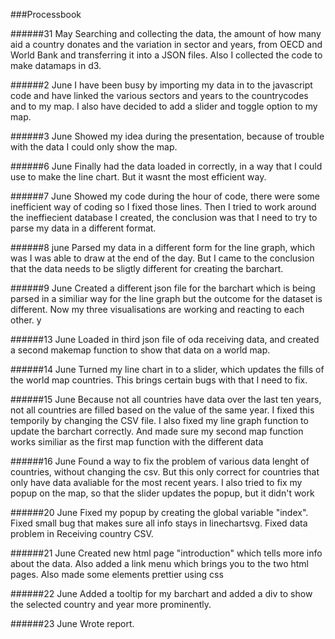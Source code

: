 ###Processbook

######31 May
Searching and collecting the data, the amount of how many aid a country donates and the variation in sector and years, from OECD and World Bank and transferring it into a JSON files. Also I collected the code to make datamaps in d3. 

######2 June
I have been busy by importing my data in to the javascript code and have linked the various sectors and years to the countrycodes and to my map. I also have decided to add a slider and toggle option to my map. 

######3 June 
Showed my idea during the presentation, because of trouble with the data I could only show the map.  

######6 June
Finally had the data loaded in correctly, in a way that I could use to make the line chart. But it wasnt the most efficient way. 


######7 June
Showed my code during the hour of code, there were some inefficient way of coding so I fixed those lines. Then I tried to work 
around the ineffiecient database I created, the conclusion was that I need to try to parse my data in a different format.

######8 june
Parsed my data in a different form for the line graph, which was I was able to draw at the end of the day. But I came to the conclusion that the data needs to be sligtly different for creating the barchart.

######9 June
Created a different json file for the barchart which is being parsed in a similiar way for the line graph but the outcome for the dataset is different. Now my three visualisations are working and reacting to each other. y

######13 June
Loaded in third json file of oda receiving data, and created a second makemap function to show that data on a world map.

######14 June 
Turned my line chart in to a slider, which updates the fills of the world map countries. This brings certain bugs with that I need to fix.

######15 June
Because not all countries have data over the last ten years, not all countries are filled based on the value of the same year. I fixed this temporily by changing the CSV file. I also fixed my line graph function to update the barchart correctly. And made sure my second map function works similiar as the first map function with the different data

######16 June
Found a way to fix the problem of various data lenght of countries, without changing the csv. But this only correct for countries that only have data avaliable for the most recent years. I also tried to fix my popup on the map, so that the slider updates the popup, but it didn't work

######20 June
Fixed my popup by creating the global variable "index". Fixed small bug that makes sure all info stays in linechartsvg. Fixed data problem in Receiving country CSV.

######21 June
Created new html page "introduction" which tells more info about the data. Also added a link menu which brings you to the two html pages. Also made some elements prettier using css

######22 June 
Added a tooltip for my barchart and added a div to show the selected country and year more prominently.

######23 June
Wrote report.
